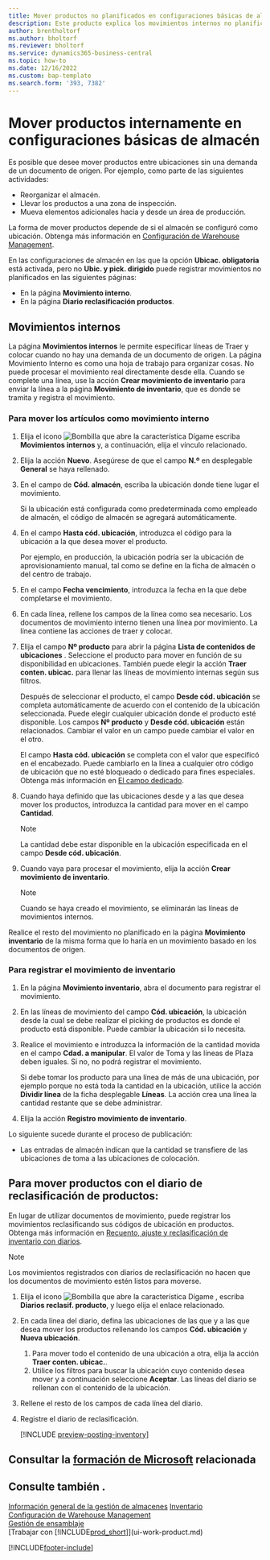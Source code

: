 ```yaml
---
title: Mover productos no planificados en configuraciones básicas de almacén
description: Este producto explica los movimientos internos no planificados entre ubicaciones sin una demanda de un documento de origen.
author: brentholtorf
ms.author: bholtorf
ms.reviewer: bholtorf
ms.service: dynamics365-business-central
ms.topic: how-to
ms.date: 12/16/2022
ms.custom: bap-template
ms.search.form: '393, 7382'
---
```

# <a name="move-items-internally-in-basic-warehouse-configurations"></a><a name="move-items-internally-in-basic-warehouse-configurations"></a>Mover productos internamente en configuraciones básicas de almacén

Es posible que desee mover productos entre ubicaciones sin una demanda de un documento de origen. Por ejemplo, como parte de las siguientes actividades:

* Reorganizar el almacén.
* Llevar los productos a una zona de inspección.
* Mueva elementos adicionales hacia y desde un área de producción. 

La forma de mover productos depende de si el almacén se configuró como ubicación. Obtenga más información en [Configuración de Warehouse Management](warehouse-setup-warehouse.md).

En las configuraciones de almacén en las que la opción **Ubicac. obligatoria** está activada, pero no **Ubic. y pick. dirigido** puede registrar movimientos no planificados en las siguientes páginas:  

* En la página **Movimiento interno**.
* En la página **Diario reclasificación productos**.  

## <a name="internal-movements"></a><a name="internal-movements"></a>Movimientos internos

La página **Movimientos internos** le permite especificar líneas de Traer y colocar cuando no hay una demanda de un documento de origen. La página Movimiento Interno es como una hoja de trabajo para organizar cosas. No puede procesar el movimiento real directamente desde ella. Cuando se complete una línea, use la acción **Crear movimiento de inventario** para enviar la línea a la página **Movimiento de inventario**, que es donde se tramita y registra el movimiento.

### <a name="to-move-items-as-an-internal-movement"></a><a name="to-move-items-as-an-internal-movement"></a>Para mover los artículos como movimiento interno

1. Elija el icono ![Bombilla que abre la característica Dígame](media/ui-search/search_small.png "Dígame qué desea hacer") escriba **Movimientos internos** y, a continuación, elija el vínculo relacionado.  
2. Elija la acción **Nuevo**. Asegúrese de que el campo **N.º** en desplegable **General** se haya rellenado.
3. En el campo de **Cód. almacén**, escriba la ubicación donde tiene lugar el movimiento.  

    Si la ubicación está configurada como predeterminada como empleado de almacén, el código de almacén se agregará automáticamente.  
4. En el campo **Hasta cód. ubicación**, introduzca el código para la ubicación a la que desea mover el producto.

    Por ejemplo, en producción, la ubicación podría ser la ubicación de aprovisionamiento manual, tal como se define en la ficha de almacén o del centro de trabajo.  
5. En el campo **Fecha vencimiento**, introduzca la fecha en la que debe completarse el movimiento.  
6. En cada línea, rellene los campos de la línea como sea necesario. Los documentos de movimiento interno tienen una línea por movimiento. La línea contiene las acciones de traer y colocar.
7. Elija el campo **Nº producto** para abrir la página **Lista de contenidos de ubicaciones** . Seleccione el producto para mover en función de su disponibilidad en ubicaciones. También puede elegir la acción **Traer conten. ubicac.** para llenar las líneas de movimiento internas según sus filtros.  

    Después de seleccionar el producto, el campo **Desde cód. ubicación** se completa automáticamente de acuerdo con el contenido de la ubicación seleccionada. Puede elegir cualquier ubicación donde el producto esté disponible. Los campos **Nº producto** y **Desde cód. ubicación** están relacionados. Cambiar el valor en un campo puede cambiar el valor en el otro.  

    El campo **Hasta cód. ubicación** se completa con el valor que especificó en el encabezado. Puede cambiarlo en la línea a cualquier otro código de ubicación que no esté bloqueado o dedicado para fines especiales. Obtenga más información en [El campo dedicado](warehouse-how-to-create-individual-bins.md#the-dedicated-field).  

8. Cuando haya definido que las ubicaciones desde y a las que desea mover los productos, introduzca la cantidad para mover en el campo **Cantidad**.  

    > [!NOTE]  
    > La cantidad debe estar disponible en la ubicación especificada en el campo **Desde cód. ubicación**.  

9. Cuando vaya para procesar el movimiento, elija la acción **Crear movimiento de inventario**.  

    > [!NOTE]  
    >  Cuando se haya creado el movimiento, se eliminarán las líneas de movimientos internos.  

Realice el resto del movimiento no planificado en la página **Movimiento inventario** de la misma forma que lo haría en un movimiento basado en los documentos de origen.

### <a name="to-record-the-inventory-movement"></a><a name="to-record-the-inventory-movement"></a>Para registrar el movimiento de inventario

1. En la página **Movimiento inventario**, abra el documento para registrar el movimiento.  
2. En las líneas de movimiento del campo **Cód. ubicación**, la ubicación desde la cual se debe realizar el picking de productos es donde el producto está disponible. Puede cambiar la ubicación si lo necesita.
3. Realice el movimiento e introduzca la información de la cantidad movida en el campo **Cdad. a manipular**. El valor de Toma y las líneas de Plaza deben iguales. Si no, no podrá registrar el movimiento.

    Si debe tomar los producto para una línea de más de una ubicación, por ejemplo porque no está toda la cantidad en la ubicación, utilice la acción **Dividir línea** de la ficha desplegable **Líneas**. La acción crea una línea la cantidad restante que se debe administrar.  
4. Elija la acción **Registro movimiento de inventario**.  

Lo siguiente sucede durante el proceso de publicación:

* Las entradas de almacén indican que la cantidad se transfiere de las ubicaciones de toma a las ubicaciones de colocación.

## <a name="to-move-items-with-the-item-reclassification-journal"></a><a name="to-move-items-with-the-item-reclassification-journal"></a>Para mover productos con el diario de reclasificación de productos:

En lugar de utilizar documentos de movimiento, puede registrar los movimientos reclasificando sus códigos de ubicación en productos. Obtenga más información en [Recuento, ajuste y reclasificación de inventario con diarios](inventory-how-count-adjust-reclassify.md).

> [!NOTE]  
> Los movimientos registrados con diarios de reclasificación no hacen que los documentos de movimiento estén listos para moverse.  

1. Elija el icono ![Bombilla que abre la característica Dígame](media/ui-search/search_small.png "Dígame qué desea hacer") , escriba **Diarios reclasif. producto**, y luego elija el enlace relacionado.  
2. En cada línea del diario, defina las ubicaciones de las que y a las que desea mover los productos rellenando los campos **Cód. ubicación** y **Nueva ubicación**.  

    1. Para mover todo el contenido de una ubicación a otra, elija la acción **Traer conten. ubicac.**.  
    2. Utilice los filtros para buscar la ubicación cuyo contenido desea mover y a continuación seleccione **Aceptar**. Las líneas del diario se rellenan con el contenido de la ubicación.  
3. Rellene el resto de los campos de cada línea del diario.
4. Registre el diario de reclasificación.  

    [!INCLUDE [preview-posting-inventory](includes/preview-posting-inventory.md)]

## <a name="see-related-microsoft-training"></a><a name="see-related-microsoft-training"></a>Consultar la [formación de Microsoft](/training/modules/manage-internal-warehouse-processes/) relacionada

## <a name="see-also"></a><a name="see-also"></a>Consulte también .

[Información general de la gestión de almacenes](design-details-warehouse-management.md)
[Inventario](inventory-manage-inventory.md)  
[Configuración de Warehouse Management](warehouse-setup-warehouse.md)  
[Gestión de ensamblaje](assembly-assemble-items.md)  
[Trabajar con [!INCLUDE[prod_short](includes/prod_short.md)]](ui-work-product.md)


[!INCLUDE[footer-include](includes/footer-banner.md)]
